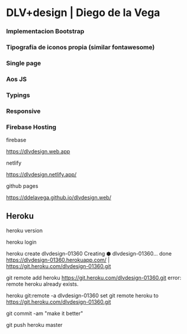 # DLV+design | Diego de la Vega

### Implementacion Bootstrap
### Tipografía de iconos propia (similar fontawesome)
### Single page
### Aos JS
### Typings
### Responsive
### Firebase Hosting

firebase

https://dlvdesign.web.app

netlify

https://dlvdesign.netlify.app/

github pages

https://ddelavega.github.io/dlvdesign.web/

## Heroku

heroku version

heroku login

 heroku create dlvdesign-01360
Creating ⬢ dlvdesign-01360... done
https://dlvdesign-01360.herokuapp.com/ | https://git.heroku.com/dlvdesign-01360.git

git remote add heroku https://git.heroku.com/dlvdesign-01360.git
error: remote heroku already exists.

heroku git:remote -a dlvdesign-01360
set git remote heroku to https://git.heroku.com/dlvdesign-01360.git

git commit -am "make it better"

git push heroku master